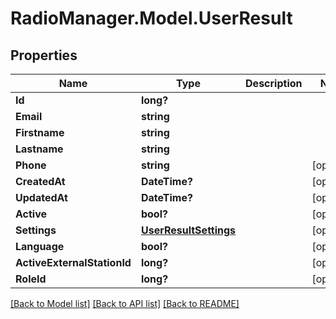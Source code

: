 # RadioManager.Model.UserResult
## Properties

Name | Type | Description | Notes
------------ | ------------- | ------------- | -------------
**Id** | **long?** |  | 
**Email** | **string** |  | 
**Firstname** | **string** |  | 
**Lastname** | **string** |  | 
**Phone** | **string** |  | [optional] 
**CreatedAt** | **DateTime?** |  | [optional] 
**UpdatedAt** | **DateTime?** |  | [optional] 
**Active** | **bool?** |  | [optional] 
**Settings** | [**UserResultSettings**](UserResultSettings.md) |  | [optional] 
**Language** | **bool?** |  | [optional] 
**ActiveExternalStationId** | **long?** |  | [optional] 
**RoleId** | **long?** |  | [optional] 

[[Back to Model list]](../README.md#documentation-for-models) [[Back to API list]](../README.md#documentation-for-api-endpoints) [[Back to README]](../README.md)

